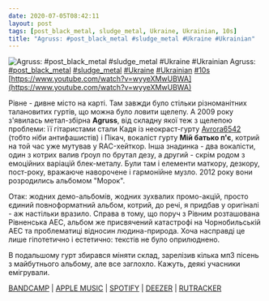 ```yaml
---
date: 2020-07-05T08:42:11
layout: post
tags: [post_black_metal, sludge_metal, Ukraine, Ukrainian, 10s]
title: "Agruss: #post_black_metal #sludge_metal #Ukraine #Ukrainian"
---
```

![Agruss: #post_black_metal #sludge_metal #Ukraine #Ukrainian](https://i.ytimg.com/vi/wyyeXMwUBWA/maxresdefault.jpg)
Agruss: [#post_black_metal](/tags/#post_black_metal) [#sludge_metal](/tags/#sludge_metal) [#Ukraine](/tags/#Ukraine) [#Ukrainian](/tags/#Ukrainian) [#10s](/tags/#10s) [https://www.youtube.com/watch?v=wyyeXMwUBWA](https://www.youtube.com/watch?v=wyyeXMwUBWA)

Рівне - дивне місто на карті. Там завжди було стільки різноманітних талановитих гуртів, що можна було ловити щелепу. А 2009 року з&#39;явилась метал-збірна **Agruss**, від складну якої теж з щелепою проблеми: її гітаристами стали Кадя із неокраст-гурту [Avrora6542](/2020-04-05-avrora6542--neocrust-dark-hardcore-ukraine-russian) (тобто ніби антифашистів) і Пікач, вокаліст гурту **Мій батько п&#39;є**, котрий на той час уже мутував у RAC-хейткор. Інша знадинка - два вокалісти, один з котрих валив ґроул по брутал дезу, а другий - скрім родом з емоційних варіацій блек-металу. Були там і елементи маткору, дезкору, пост-року, вражаюче наворочене і гармонійне музло. 2012 року вони розродились альбомом &quot;Морок&quot;.

Отак: жодних демо-альбомів, жодних зухвалих промо-акцій, просто єдиний повноформатний альбом, котрий, до речі, я придбав у оригіналі - аж настільки вразило. Справа в тому, що поруч з Рівним розташована Рівненська АЕС, альбом же присвячений катастрофі на Чорнобильській АЕС та проблематиці відносин людина-природа. Хоча насправді це лише гіпотетично і естетично: текстів не було оприлюднено.

В подальшому гурт збирався міняти склад, зарелізив кілька мп3 пісень з майбутнього альбому, але все заглохло. Кажуть, деякі учасники емігрували.

[BANDCAMP](https://agruss666.bandcamp.com/album/morok) \| [APPLE MUSIC](https://music.apple.com/ca/album/morok/516605439) \| [SPOTIFY](https://open.spotify.com/album/2I0EvEx6zUoRQYhj28fJhN) \| [DEEZER](https://www.deezer.com/album/6941683?utm_source=deezer&amp;utm_content=album-6941683&amp;utm_term=1601611822_1593927640&amp;utm_medium=web) \| [RUTRACKER](https://rutracker.org/forum/viewtopic.php?t=4058914)